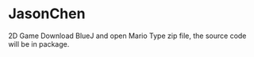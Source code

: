 # JasonChen
2D Game
Download BlueJ and open Mario Type zip file, the source code will be in package.
